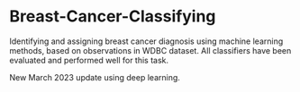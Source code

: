 # Breast-Cancer-Classifying
Identifying and assigning breast cancer diagnosis using machine learning methods, based on observations in WDBC dataset. All classifiers have been evaluated and performed well for this task.

New March 2023 update using deep learning.
